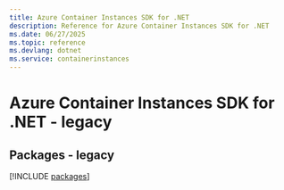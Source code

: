 ```yaml
---
title: Azure Container Instances SDK for .NET
description: Reference for Azure Container Instances SDK for .NET
ms.date: 06/27/2025
ms.topic: reference
ms.devlang: dotnet
ms.service: containerinstances
---
```

# Azure Container Instances SDK for .NET - legacy
## Packages - legacy
[!INCLUDE [packages](container-instances-index.md)]